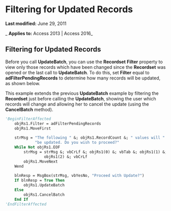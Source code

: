 
# Filtering for Updated Records

 **Last modified:** June 29, 2011

 _ **Applies to:** Access 2013 | Access 2016_

## Filtering for Updated Records

Before you call  **UpdateBatch**, you can use the **Recordset** **Filter** property to view only those records which have been changed since the **Recordset** was opened or the last call to **UpdateBatch**. To do this, set **Filter** equal to **adFilterPendingRecords** to determine how many records will be updated, as shown below.

This example extends the previous  **UpdateBatch** example by filtering the **Recordset** just before calling the **UpdateBatch**, showing the user which records will change and allowing her to cancel the update (using the **CancelBatch** method).




```vb
'BeginFilterAffected 
    objRs1.Filter = adFilterPendingRecords 
    objRs1.MoveFirst 
     
    strMsg = "The following " &; objRs1.RecordCount &; " values will " &; _ 
             "be updated. Do you wish to proceed?" 
    While Not objRs1.EOF 
        strMsg = strMsg &; vbCrLf &; objRs1(0) &; vbTab &; objRs1(1) &; vbTab &; _ 
                 objRs1(2) &; vbCrLf 
        objRs1.MoveNext 
    Wend 
     
    blnResp = MsgBox(strMsg, vbYesNo, "Proceed with Update?") 
    If blnResp = True Then 
        objRs1.UpdateBatch 
    Else 
        objRs1.CancelBatch 
    End If 
'EndFilterAffected 

```

